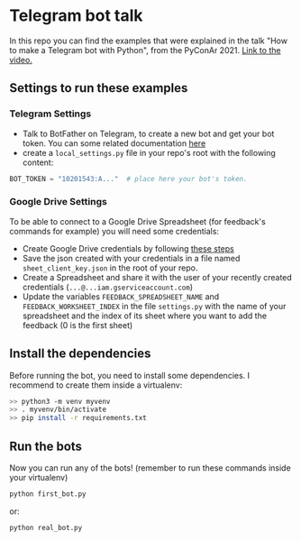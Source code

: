 # Telegram bot talk

In this repo you can find the examples that were explained in the talk "How to make a
Telegram bot with Python", from the PyConAr 2021. [Link to the video.](https://www.youtube.com/watch?v=9x1oF5cCd8k)

## Settings to run these examples

### Telegram Settings

- Talk to BotFather on Telegram, to create a new bot and get your bot token. You can
some related documentation [here](https://core.telegram.org/bots#6-botfather)
- create a `local_settings.py` file in your repo's root with the following content:
```python
BOT_TOKEN = "10201543:A..."  # place here your bot's token.
```


### Google Drive Settings

To be able to connect to a Google Drive Spreadsheet (for feedback's commands for
example) you will need some credentials:

- Create Google Drive credentials by following [these steps](https://medium.com/@a.marenkov/how-to-get-credentials-for-google-sheets-456b7e88c430#)
- Save the json created with your credentials in a file named `sheet_client_key.json` in
the root of your repo.
- Create a Spreadsheet and share it with the user of your recently created credentials
(`...@...iam.gserviceaccount.com`)
- Update the variables `FEEDBACK_SPREADSHEET_NAME` and `FEEDBACK_WORKSHEET_INDEX` in
the file `settings.py` with the name of your spreadsheet and the index of its sheet
where you want to add the feedback (0 is the first sheet)


## Install the dependencies

Before running the bot, you need to install some dependencies. I recommend to create them
inside a virtualenv:

```bash
>> python3 -m venv myvenv
>> . myvenv/bin/activate
>> pip install -r requirements.txt
```

## Run the bots

Now you can run any of the bots! (remember to run these commands inside your virtualenv)

```bash
python first_bot.py
```

or:

```bash
python real_bot.py
```
